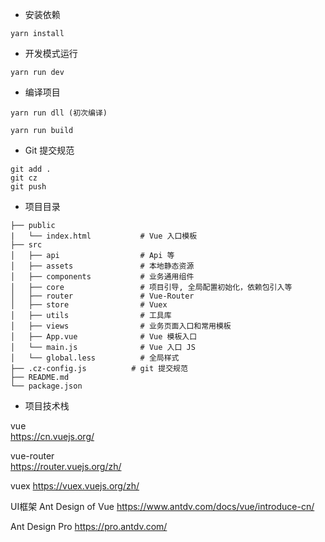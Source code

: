 - 安装依赖
```
yarn install
```

- 开发模式运行
```
yarn run dev
```

- 编译项目
```
yarn run dll (初次编译)

yarn run build
```


- Git 提交规范
```
git add .
git cz
git push
```

- 项目目录
```
├── public
|   └── index.html           # Vue 入口模板
├── src
│   ├── api                  # Api 等
│   ├── assets               # 本地静态资源
│   ├── components           # 业务通用组件
│   ├── core                 # 项目引导, 全局配置初始化，依赖包引入等
│   ├── router               # Vue-Router
│   ├── store                # Vuex
│   ├── utils                # 工具库
│   ├── views                # 业务页面入口和常用模板
│   ├── App.vue              # Vue 模板入口
│   └── main.js              # Vue 入口 JS
│   └── global.less          # 全局样式
├── .cz-config.js          # git 提交规范
├── README.md
└── package.json
```

- 项目技术栈

vue   
https://cn.vuejs.org/

vue-router    
https://router.vuejs.org/zh/

vuex
https://vuex.vuejs.org/zh/

UI框架
Ant Design of Vue
https://www.antdv.com/docs/vue/introduce-cn/




Ant Design Pro 
https://pro.antdv.com/

